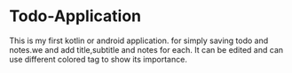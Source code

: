 # Todo-Application

This is my first kotlin or android application. for simply saving todo and notes.we and add title,subtitle and notes for each. 
It can be edited and can use different colored tag to show its importance.
